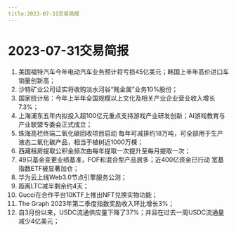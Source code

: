 ```yaml
---
title:2023-07-31交易简报
---
```

# 2023-07-31交易简报
1. 美国福特汽车今年电动汽车业务预计将亏损45亿美元；韩国上半年高价进口车销量创新高；
2. 沙特矿业公司证实将收购淡水河谷“贱金属”业务10%股份；
3. 国家统计局：今年上半年全国规模以上文化及相关产业企业营业收入增长7.3%；
4. 上海浦东五年内拟投入超100亿元重点支持游戏产业研发创新；AI游戏教育与产业联盟专委会正式成立；
5. 珠海高栏终端二氧化碳回收项目启动 每年可减排约18万吨，可全部用于生产液态二氧化碳产品，相当于植树近1000万棵；
6. 西藏租房提取公积金频次由每年提取一次提升至每月提取一次；
7. 49只基金变更业绩基准，FOF和混合型产品居多；近400亿资金已行动 宽基指数ETF被显著加仓；
8. 华为云上线Web3.0节点引擎服务公测；
9. 距离LTC减半剩余约4天；
10. Gucci在合作平台10KTF上推出NFT兑换实物功能；
11. The Graph 2023年第二季度指数奖励收入环比增长3%；
12. 自3月份以来，USDC流通供应量下降了37%；并且在过去一周USDC流通量减少4亿美元；